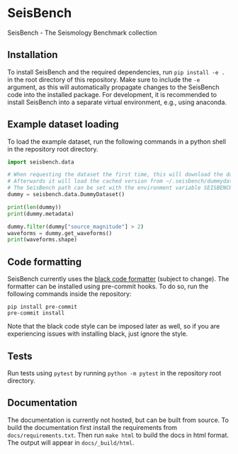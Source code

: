# SeisBench
SeisBench - The Seismology Benchmark collection

## Installation

To install SeisBench and the required dependencies, run `pip install -e .` in the root directory of this repository.
Make sure to include the `-e` argument, as this will automatically propagate changes to the SeisBench code into the installed package.
For development, it is recommended to install SeisBench into a separate virtual environment, e.g., using anaconda. 

## Example dataset loading
To load the example dataset, run the following commands in a python shell in the repository root directory.
```python
import seisbench.data

# When requesting the dataset the first time, this will download the dataset.
# Afterwards it will load the cached version from ~/.seisbench/dummydataset.
# The SeisBench path can be set with the environment variable SEISBENCH_CACHE_ROOT
dummy = seisbench.data.DummyDataset()

print(len(dummy))
print(dummy.metadata)

dummy.filter(dummy["source_magnitude"] > 2)
waveforms = dummy.get_waveforms()
print(waveforms.shape)
```

## Code formatting
SeisBench currently uses the [black code formatter](https://github.com/psf/black) (subject to change).
The formatter can be installed using pre-commit hooks.
To do so, run the following commands inside the repository:
```
pip install pre-commit
pre-commit install
```
Note that the black code style can be imposed later as well,
so if you are experiencing issues with installing black, just ignore the style.

## Tests
Run tests using `pytest` by running `python -m pytest` in the repository root directory.

## Documentation
The documentation is currently not hosted, but can be built from source.
To build the documentation first install the requirements from `docs/requirements.txt`.
Then run `make html` to build the docs in html format.
The output will appear in `docs/_build/html`.